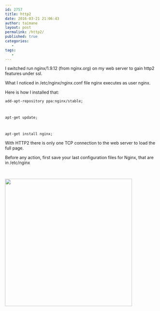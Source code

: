 ```yaml
---
id: 2757
title: http2
date: 2016-03-21 21:06:43
author: taimane
layout: post
permalink: /http2/
published: true
categories:
   -
tags:
   -
---
```

I switched run nginx/1.9.12 (from nginx.org) on my web server to gain http2 features under ssl.



What I noticed in /etc/nginx/nginx.conf file nginx executes as user nginx.



Here is how I installed that:



<code>add-apt-repository ppa:nginx/stable;

apt-get update;

apt-get install nginx;</code>



With HTTP2 there is only one TCP connection to the web server to load the full page.



Before any action, first save your last configuration files for Nginx, that are in /etc/nginx



&nbsp;



<a href="https://programming-review.com/wp-content/uploads/2016/09/nginx.png"><img class="size-full wp-image-3029" src="https://programming-review.com/wp-content/uploads/2016/09/nginx.png" alt="" width="420" height="420" /></a>



  


